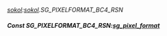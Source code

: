 _[sokol](../../modules/sokol/sokol-module.md):[sokol](../../modules/sokol/sokol-module.md).SG\_PIXELFORMAT\_BC4\_RSN_
##### Const SG\_PIXELFORMAT\_BC4\_RSN:[sg_pixel_format](../../modules/sokol/sokol-sg_pixel_format.md)
